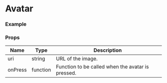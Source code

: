 # Avatar

### Example



### Props

| Name    | Type     | Description                                       |
| ------- | -------- | ------------------------------------------------- |
| uri     | string   | URL of the image.                                 |
| onPress | function | Function to be called when the avatar is pressed. |
